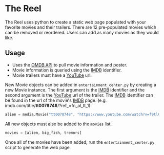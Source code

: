 # The Reel
The Reel uses python to create a static web page populated with your favorite movies and their trailers. There are 12 pre-populated movies which can be removed or reordered. Users can add as many movies as they would like.

## Usage
- Uses the [OMDB API](http://www.omdbapi.com/) to pull movie information and poster.
- Movie information is queried using the [IMDB](http://www.imdb.com/) identifier.
- Movie trailers must have a [YouTube](http://www.youtube.com) url.

New Movie objects can be added in `entertainment_center.py` by creating a new Movie instance. The first argument is the [IMDB](http://www.imdb.com/) identifier and the second argument is the [YouTube](http://www.youtube.com) url of the trailer. The [IMDB](http://www.imdb.com/) identifier can be found in the url of the movie's [IMDB](http://www.imdb.com/) page. (e.g. imdb.com/title/**tt0078748**/?ref_=fn_al_tt_1)
```python
alien = media.Movie("tt0078748", "https://www.youtube.com/watch?v=f9tlCjlhNtE")
```

All new objects must also be added to the `movies` list.

```python
movies = [alien, big_fish, tremors]
```

Once all of the movies have been added, run the `entertainment_center.py` script to generate the web page.
